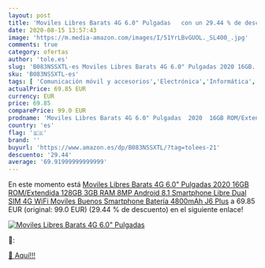 ```yaml
---
layout: post
title: 'Moviles Libres Barats 4G 6.0" Pulgadas   con un 29.44 % de descuento'
date: 2020-08-15 13:57:43
image: 'https://m.media-amazon.com/images/I/51YrLBvGUOL._SL400_.jpg'
comments: true
category: ofertas
author: 'tole.es'
slug: 'B083NSSXTL-es Moviles Libres Barats 4G 6.0" Pulgadas 2020 16GB...'
sku: 'B083NSSXTL-es'
tags: [ 'Comunicación móvil y accesorios','Electrónica','Informática','Móviles','Móviles y smartphones libres','Tablets','android', ]
actualPrice: 69.85 EUR
currency: EUR
price: 69.85
comparePrice: 99.0 EUR
prodname: 'Moviles Libres Barats 4G 6.0" Pulgadas  2020  16GB ROM/Extendida 128GB 3GB RAM 8MP Android 8.1 Smartphone Libre Dual SIM 4G WiFi Moviles Buenos Smartphone Batería 4800mAh J6 Plus'
country: 'es'
flag: '🇪🇸'
brand: ''
buyurl: 'https://www.amazon.es/dp/B083NSSXTL/?tag=tolees-21'
descuento: '29.44'
average: '69.91999999999999'
---
```


En este momento está [Moviles Libres Barats 4G 6.0" Pulgadas  2020  16GB ROM/Extendida 128GB 3GB RAM 8MP Android 8.1 Smartphone Libre Dual SIM 4G WiFi Moviles Buenos Smartphone Batería 4800mAh J6 Plus](https://www.amazon.es/dp/B083NSSXTL/?tag=tolees-21) a 69.85 EUR (original: 99.0 EUR) (29.44 %  de descuento) en el siguiente enlace!

[![Moviles Libres Barats 4G 6.0" Pulgadas  ](https://m.media-amazon.com/images/I/51YrLBvGUOL._SL400_.jpg)](https://www.amazon.es/dp/B083NSSXTL/?tag=tolees-21)

🔎:


[🛒 Aquí!!!](https://www.amazon.es/dp/B083NSSXTL/?tag=tolees-21)
